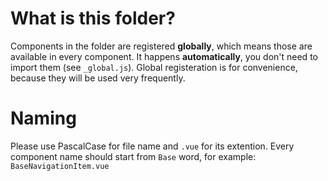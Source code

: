 # What is this folder?
Components in the folder are registered **globally**, 
which means those are available in every component.
It happens **automatically**, you don't need to import them (see `_global.js`).
Global registeration is for convenience, because they will be used very frequently. 

# Naming
Please use PascalCase for file name and `.vue` for its extention.
Every component name should start from `Base` word, for example:
`BaseNavigationItem.vue`